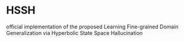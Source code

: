 # HSSH
official implementation of the proposed Learning Fine-grained Domain Generalization via Hyperbolic State Space Hallucination
